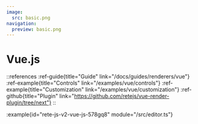 ```yaml
---
image:
  src: basic.png
navigation:
  preview: basic.png
---
```


# Vue.js

::references
:ref-guide{title="Guide" link="/docs/guides/renderers/vue"}
:ref-example{title="Controls" link="/examples/vue/controls"}
:ref-example{title="Customization" link="/examples/vue/customization"}
:ref-github{title="Plugin" link="https://github.com/retejs/vue-render-plugin/tree/next"}
::

:example{id="rete-js-v2-vue-js-578gq8" module="/src/editor.ts"}
